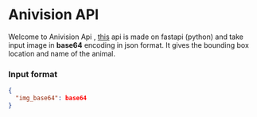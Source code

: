 # Anivision API
Welcome to Anivision Api , [this](https://anivision-backend.herokuapp.com/ "hosted api link") api is made on fastapi (python) and take input image in __base64__ encoding in json format. It gives the bounding box location and name of the animal. 

### Input format

```json
{
  "img_base64": base64
}
```

  

